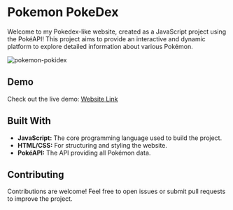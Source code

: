 # Pokemon PokeDex
Welcome to my Pokedex-like website, created as a JavaScript project using the PokéAPI! This project aims to provide an interactive and dynamic platform to explore detailed information about various Pokémon.

![pokemon-pokidex](https://github.com/barbariannn/Poke-Dex/assets/131708693/26a50f50-f9f6-4aff-ba2a-4c69bf72af12)

## Demo
Check out the live demo: [Website Link](https://pokemon-pookedex.netlify.app/)
## Built With

- **JavaScript:** The core programming language used to build the project.
- **HTML/CSS:** For structuring and styling the website.
- **PokéAPI:** The API providing all Pokémon data.

## Contributing

Contributions are welcome! Feel free to open issues or submit pull requests to improve the project.
